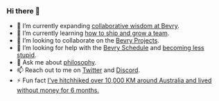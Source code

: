 ### Hi there 👋

- 🔭 I’m currently expanding [collaborative wisdom at Bevry](https://bevry.me).
- 🌱 I’m currently learning [how to ship and grow a team](https://balupton.com/goodreads).
- 👯 I’m looking to collaborate on the [Bevry Projects](https://bevry.me/projects).
- 🤔 I’m looking for help with the [Bevry Schedule](https://bevry.me/schedule) and [becoming less stupid](https://bevry.me/meetings).
- 💬 Ask me about [philosophy](https://bevry.me/youtube).
- 📫 Reach out to me on [Twitter](https://balupton.com/twitter) and [Discord](https://bevry.me/discord).
- ⚡ Fun fact [I've hitchhiked over 10,000 KM around Australia and lived without money for 6 months.](https://gist.github.com/balupton/d08bbcdcf25cd38b135743e16050a1e9)
